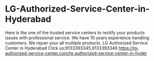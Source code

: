 # LG-Authorized-Service-Center-in-Hyderabad
Here is the one of the trusted service centers to rectify your products issues with professional service. We have 10 years experience handling customers. We repair your all multiple products. LG Authorized Service Center in Hyderabad Click us;9133393345,9133393346  https://lg-authorized-service-center.com/lg-authorized-service-center-in-hyder

